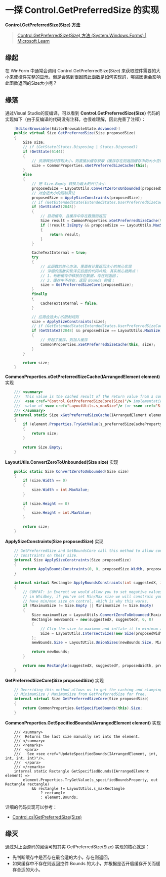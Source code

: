 # 一探 Control.GetPreferredSize 的实现

**Control.GetPreferredSize(Size) 方法**

> [Control.GetPreferredSize(Size) 方法 (System.Windows.Forms) | Microsoft Learn](https://learn.microsoft.com/zh-cn/dotnet/api/system.windows.forms.control.getpreferredsize?view=windowsdesktop-9.0)

## 缘起

在 WinForm 中通常会调用 Control.GetPreferredSize(Size) 来获取控件需要的大小来使控件完整的显示。但是会感到很困惑此函数是如何实现的，哪些因素会影响此函数返回的Size大小呢？

## 缘落

通过Visual Studio的反编译，可以看到 **Control.GetPreferredSize(Size)**  代码的实现如下（由于反编译的代码没有注释，也很难理解，因此完善了注释）：

```C#
    [EditorBrowsable(EditorBrowsableState.Advanced)]
    public virtual Size GetPreferredSize(Size proposedSize)
    {
        Size size;
        // if (GetState(States.Disposing | States.Disposed))
        if (GetState(6144))
        {
            // 资源释放时获取大小，则直接从缓存获取（缓存存在则返回缓存中的大小否则返回 Size.Empty ）。
            size = CommonProperties.xGetPreferredSizeCache(this);
        }
        else
        {
            // 把 Size.Empty 转换为最大的尺寸大小
            proposedSize = LayoutUtils.ConvertZeroToUnbounded(proposedSize);
            // 对合适大小的限制算法
            proposedSize = ApplySizeConstraints(proposedSize);
            // if (GetExtendedState(ExtendedStates.UserPreferredSizeCache))
            if (GetState2(2048))
            {
                // 启用缓存，且缓存中存在数据则返回
                Size result = CommonProperties.xGetPreferredSizeCache(this);
                if (!result.IsEmpty && proposedSize == LayoutUtils.MaxSize)
                {
                    return result;
                }
            }

            CacheTextInternal = true;
            try
            {
                // 此函数的核心方法，里面有计算返回大小的核心实现
                // 详细的函数实现详见后面的代码片段，其实核心就两点：
                // 1、判断缓存中释放存在数据，存在则返回；
                // 2、缓存中不存在，返回 Bounds 的值；
                size = GetPreferredSizeCore(proposedSize);
            }
            finally
            {
                CacheTextInternal = false;
            }

            // 应用合适大小的限制规则
            size = ApplySizeConstraints(size);
            // if (GetExtendedState(ExtendedStates.UserPreferredSizeCache) && proposedSize == LayoutUtils.s_maxSize)
            if (GetState2(2048) && proposedSize == LayoutUtils.MaxSize)
            {
                // 开起了缓存，则加入缓存
                CommonProperties.xSetPreferredSizeCache(this, size);
            }
        }

        return size;
    }
```

**CommonProperties.xGetPreferredSizeCache(IArrangedElement element)** 实现

```C#
    /// <summary>
    ///  This value is the cached result of the return value from a control's
    ///  <see cref="Control.GetPreferredSizeCore(Size)"/> implementation when asked for a constraining
    ///  value of <see cref="LayoutUtils.s_maxSize"/> (or <see cref="Size.Empty"/> too).
    /// </summary>
    internal static Size xGetPreferredSizeCache(IArrangedElement element)
    {
        if (element.Properties.TryGetValue(s_preferredSizeCacheProperty, out Size size) && (size != LayoutUtils.s_invalidSize))
        {
            return size;
        }
 
        return Size.Empty;
    }
```

**LayoutUtils.ConvertZeroToUnbounded(Size size)** 实现

```C#
    public static Size ConvertZeroToUnbounded(Size size)
    {
        if (size.Width == 0)
        {
            size.Width = int.MaxValue;
        }
 
        if (size.Height == 0)
        {
            size.Height = int.MaxValue;
        }
 
        return size;
    }
```

**ApplySizeConstraints(Size proposedSize)** 实现

```C#
    // GetPreferredSize and SetBoundsCore call this method to allow controls to self impose
    // constraints on their size.
    internal Size ApplySizeConstraints(Size proposedSize)
    {
        return ApplyBoundsConstraints(0, 0, proposedSize.Width, proposedSize.Height).Size;
    }

    internal virtual Rectangle ApplyBoundsConstraints(int suggestedX, int suggestedY, int proposedWidth, int proposedHeight)
    {
        // COMPAT: in Everett we would allow you to set negative values in pre-handle mode
        // in Whidbey, if you've set Min/Max size we will constrain you to 0,0. Everett apps didnt
        // have min/max size on control, which is why this works.
        if (MaximumSize != Size.Empty || MinimumSize != Size.Empty)
        {
            Size maximumSize = LayoutUtils.ConvertZeroToUnbounded(MaximumSize);
            Rectangle newBounds = new(suggestedX, suggestedY, 0, 0)
            {
                // Clip the size to maximum and inflate it to minimum as necessary.
                Size = LayoutUtils.IntersectSizes(new Size(proposedWidth, proposedHeight), maximumSize)
            };
            newBounds.Size = LayoutUtils.UnionSizes(newBounds.Size, MinimumSize);
 
            return newBounds;
        }
 
        return new Rectangle(suggestedX, suggestedY, proposedWidth, proposedHeight);
    }
```

**GetPreferredSizeCore(Size proposedSize)** 实现

```C#
    // Overriding this method allows us to get the caching and clamping the proposedSize/output to
    // MinimumSize / MaximumSize from GetPreferredSize for free.
    internal virtual Size GetPreferredSizeCore(Size proposedSize)
    {
        return CommonProperties.GetSpecifiedBounds(this).Size;
    }
```

**CommonProperties.GetSpecifiedBounds(IArrangedElement element)** 实现

```
    /// <summary>
    ///  Returns the last size manually set into the element.
    /// </summary>
    /// <remarks>
    ///  <para>
    ///   See <see cref="UpdateSpecifiedBounds(IArrangedElement, int, int, int, int)"/>.
    ///  </para>
    /// </remarks>
    internal static Rectangle GetSpecifiedBounds(IArrangedElement element) =>
        element.Properties.TryGetValue(s_specifiedBoundsProperty, out Rectangle rectangle)
            && rectangle != LayoutUtils.s_maxRectangle
                ? rectangle
                : element.Bounds;
```

详细的代码实现可以参考：

- [Control.cs|GetPreferredSize(Size)](https://source.dot.net/#System.Windows.Forms/System/Windows/Forms/Control.cs,c1acc7a323311d02)

## 缘灭

通过对上面源码的阅读可知其实 GetPreferredSize(Size) 实现的核心就是：

- 先判断缓存中是否存在最合适的大小，存在则返回，
- 如果缓存中不存在则返回控件 Bounds 的大小，并根据是否开启缓存开关而缓存合适的大小。

